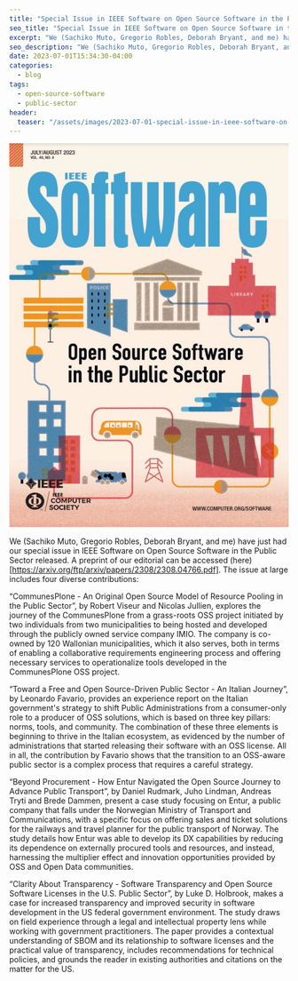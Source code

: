 ```yaml
---
title: "Special Issue in IEEE Software on Open Source Software in the Public Sector"
seo_title: "Special Issue in IEEE Software on Open Source Software in the Public Sector"
excerpt: "We (Sachiko Muto, Gregorio Robles, Deborah Bryant, and me) have just had our special issue in IEEE Software on Open Source Software in the Public Sector released. Here is a brief summary of the four papers included in the issue."
seo_description: "We (Sachiko Muto, Gregorio Robles, Deborah Bryant, and me) have just had our special issue in IEEE Software on Open Source Software in the Public Sector released. Here is a brief summary of the four papers included in the issue."
date: 2023-07-01T15:34:30-04:00
categories:
  - blog
tags:
  - open-source-software
  - public-sector
header:
  teaser: "/assets/images/2023-07-01-special-issue-in-ieee-software-on-open-source-software-in-the-public-sector/teaser.jpg"
---
```



<div class="thumbnail-container">
<img src="/assets/images/2023-07-01-special-issue-in-ieee-software-on-open-source-software-in-the-public-sector/teaser.jpg" alt=""></div>

We (Sachiko Muto, Gregorio Robles, Deborah Bryant, and me) have just had our special issue in IEEE Software on Open Source Software in the Public Sector released. A preprint of our editorial can be accessed (here)[https://arxiv.org/ftp/arxiv/papers/2308/2308.04766.pdf]. The issue at large includes four diverse contributions:

“CommunesPlone - An Original Open Source Model of Resource Pooling in the Public Sector”, by Robert Viseur and Nicolas Jullien, explores the journey of the CommunesPlone from a grass-roots OSS project initiated by two individuals from two municipalities to being hosted and developed through the publicly owned service company IMIO. The company is co-owned by 120 Wallonian municipalities, which it also serves, both in terms of enabling a collaborative requirements engineering process and offering necessary services to operationalize tools developed in the CommunesPlone OSS project.

“Toward a Free and Open Source-Driven Public Sector - An Italian Journey”, by Leonardo Favario, provides an experience report on the Italian government's strategy to shift Public Administrations from a consumer-only role to a producer of OSS solutions, which is based on three key pillars: norms, tools, and community. The combination of these three elements is beginning to thrive in the Italian ecosystem, as evidenced by the number of administrations that started releasing their software with an OSS license. All in all, the contribution by Favario shows that the transition to an OSS-aware public sector is a complex process that requires a careful strategy.

“Beyond Procurement - How Entur Navigated the Open Source Journey to Advance Public Transport”, by Daniel Rudmark, Juho Lindman, Andreas Tryti and Brede Dammen, present a case study focusing on Entur, a public company that falls under the Norwegian Ministry of Transport and Communications, with a specific focus on offering sales and ticket solutions for the railways and travel planner for the public transport of Norway. The study details how Entur was able to develop its DX capabilities by reducing its dependence on externally procured tools and resources, and instead, harnessing the multiplier effect and innovation opportunities provided by OSS and Open Data communities.

“Clarity About Transparency - Software Transparency and Open Source Software Licenses in the U.S. Public Sector”, by Luke D. Holbrook, makes a case for increased transparency and improved security in software development in the US federal government environment. The study draws on field experience through a legal and intellectual property lens while working with government practitioners. The paper provides a contextual understanding of SBOM and its relationship to software licenses and the practical value of transparency, includes recommendations for technical policies, and grounds the reader in existing authorities and citations on the matter for the US.
